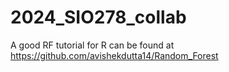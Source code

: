 # 2024_SIO278_collab

A good RF tutorial for R can be found at https://github.com/avishekdutta14/Random_Forest
 

